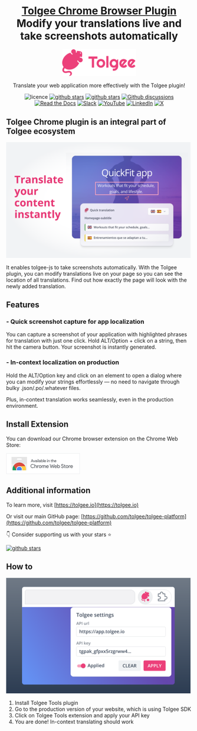 <h1 align="center" style="border-bottom: none">
    <b>
        <a href="https://chromewebstore.google.com/detail/tolgee-tools/hacnbapajkkfohnonhbmegojnddagfnj?hl=en">Tolgee Chrome Browser Plugin</a><br>
    </b>
 Modify your translations live and take screenshots automatically
</h1>

<div align="center"> 

[<img src="https://raw.githubusercontent.com/tolgee/documentation/main/tolgee_logo_text.svg" alt="Tolgee" width="200" />](https://tolgee.io)

Translate your web application more effectively with the Tolgee plugin!

![licence](https://img.shields.io/badge/license-MIT-blue)
[![github stars](https://img.shields.io/github/stars/tolgee/chrome-plugin?style=social)](https://github.com/tolgee/chrome-plugin)
[![github stars](https://img.shields.io/github/stars/tolgee/tolgee-platform?style=social&label=Tolgee%20Platform)](https://github.com/tolgee/tolgee-platform)
[![Github discussions](https://img.shields.io/github/discussions/tolgee/tolgee-platform)](https://github.com/tolgee/tolgee-platform/discussions)
[![Read the Docs](https://img.shields.io/badge/Read%20the%20Docs-8CA1AF?logo=readthedocs&logoColor=fff)](https://docs.tolgee.io/)
[![Slack](https://img.shields.io/badge/Slack-4A154B?logo=slack&logoColor=fff)](https://join.slack.com/t/tolgeecommunity/shared_invite/zt-2zp55d175-_agXTfKKVbf1BYXlKlmwbA)
[![YouTube](https://img.shields.io/badge/YouTube-%23FF0000.svg?logo=YouTube&logoColor=white)](https://www.youtube.com/@tolgee)
[![LinkedIn](https://custom-icon-badges.demolab.com/badge/LinkedIn-0A66C2?logo=linkedin-white&logoColor=fff)](https://www.linkedin.com/company/tolgee/)
[![X](https://img.shields.io/badge/X-%23000000.svg?logo=X&logoColor=white)](https://x.com/Tolgee_i18n)

</div>

## Tolgee Chrome plugin is an integral part of Tolgee ecosystem

<img src="images/tolgee-chrome-translate-screenshot.png" alt="Tolgee Translate Content Instantly" width="500">

It enables tolgee-js to take screenshots automatically. With the Tolgee plugin, you can modify translations live on your page so you can see the location of all translations. Find out how exactly the page will look with the newly added translation. 

## Features

### - Quick screenshot capture for app localization
You can capture a screenshot of your application with highlighted phrases for translation with just one click. Hold ALT/Option + click on a string, then hit the camera button. Your screenshot is instantly generated.

### - In-context localization on production
Hold the ALT/Option key and click on an element to open a dialog where you can modify your strings effortlessly — no need to navigate through bulky .json/.po/.whatever files. 

Plus, in-context translation works seamlessly, even in the production environment.

## Install Extension

You can download our Chrome browser extension on the Chrome Web Store:

[<img src="images/available-on-chrome-banner.png" alt="Available on Chrome Web Store" width="200" />](https://chromewebstore.google.com/detail/tolgee-tools/hacnbapajkkfohnonhbmegojnddagfnj)

## Additional information

To learn more, visit [https://tolgee.io](https://tolgee.io)

Or visit our main GitHub page: [https://github.com/tolgee/tolgee-platform](https://github.com/tolgee/tolgee-platform)

👇 Consider supporting us with your stars ⭐️

[![github stars](https://img.shields.io/github/stars/tolgee/chrome-plugin?style=social)](https://github.com/tolgee/chrome-plugin)


## How to

<img src="images/tolgee-chrome-api-screenshot.png" alt="Tolgee Use Translation API" width="500">

 1. Install Tolgee Tools plugin
 2. Go to the production version of your website, which is using Tolgee SDK
 3. Click on Tolgee Tools extension and apply your API key
 4. You are done! In-context translating should work
